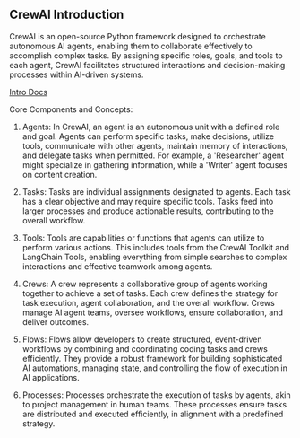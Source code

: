 ## CrewAI Introduction

CrewAI is an open-source Python framework designed to orchestrate autonomous AI agents, enabling them to collaborate effectively to accomplish complex tasks. By assigning specific roles, goals, and tools to each agent, CrewAI facilitates structured interactions and decision-making processes within AI-driven systems.

[Intro Docs](https://docs.crewai.com/introduction)

Core Components and Concepts:

1. Agents: In CrewAI, an agent is an autonomous unit with a defined role and goal. Agents can perform specific tasks, make decisions, utilize tools, communicate with other agents, maintain memory of interactions, and delegate tasks when permitted. For example, a 'Researcher' agent might specialize in gathering information, while a 'Writer' agent focuses on content creation.

2. Tasks: Tasks are individual assignments designated to agents. Each task has a clear objective and may require specific tools. Tasks feed into larger processes and produce actionable results, contributing to the overall workflow.

3. Tools: Tools are capabilities or functions that agents can utilize to perform various actions. This includes tools from the CrewAI Toolkit and LangChain Tools, enabling everything from simple searches to complex interactions and effective teamwork among agents.

4. Crews: A crew represents a collaborative group of agents working together to achieve a set of tasks. Each crew defines the strategy for task execution, agent collaboration, and the overall workflow. Crews manage AI agent teams, oversee workflows, ensure collaboration, and deliver outcomes.

5. Flows: Flows allow developers to create structured, event-driven workflows by combining and coordinating coding tasks and crews efficiently. They provide a robust framework for building sophisticated AI automations, managing state, and controlling the flow of execution in AI applications.

6. Processes: Processes orchestrate the execution of tasks by agents, akin to project management in human teams. These processes ensure tasks are distributed and executed efficiently, in alignment with a predefined strategy.

